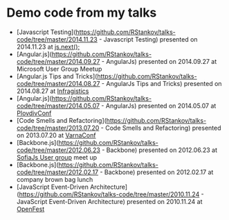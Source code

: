 Demo code from my talks
=================================

* [Javascript Testing](https://github.com/RStankov/talks-code/tree/master/2014.11.23 - Javascript Testing) presented on 2014.11.23 at [js.next();](http://www.jsnext.net/)
* [Angular.js](https://github.com/RStankov/talks-code/tree/master/2014.09.27 - AngularJs) presented on 2014.09.27 at Microsoft User Group Meetup
* [Angular.js Tips and Tricks](https://github.com/RStankov/talks-code/tree/master/2014.08.27 - AngularJs Tips and Tricks) presented on 2014.08.27 at [Infragistics](http://www.infragistics.com/)
* [Angular.js](https://github.com/RStankov/talks-code/tree/master/2014.05.07 - AngularJs) presented on 2014.05.07 at [PlovdivConf](http://plovdivconf.com/)
* [Code Smells and Refactoring](https://github.com/RStankov/talks-code/tree/master/2013.07.20 - Code Smells and Refactoring) presented on 2013.07.20 at [VarnaConf](http://varnaconf.com/)
* [Backbone.js](https://github.com/RStankov/talks-code/tree/master/2012.06.23 - Backbone) presented on 2012.06.23 at [SofiaJs User group](http://sofiajs.org/) meet up
* [Backbone.js](https://github.com/RStankov/talks-code/tree/master/2012.02.17 - Backbone) presented on 2012.02.17 at company brown bag lunch
* [JavaScript Event-Driven Architecture](https://github.com/RStankov/talks-code/tree/master/2010.11.24 - JavaScript Event-Driven Architecture) presented on 2010.11.24 at [OpenFest](http://openfest.org/)
